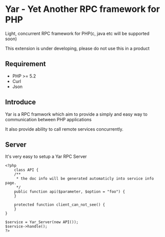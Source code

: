 # Yar - Yet Another RPC framework for PHP

Light, concurrent RPC framework for PHP(c, java etc will be supported soon)

This extension is under developing, please do not use this in a product

## Requirement
- PHP >= 5.2
- Curl
- Json

## Introduce

Yar is a RPC framwork which aim to provide a simply and easy way to communication between PHP applications

It also provide ability to call remote services concurrently.

## Server

It's very easy to setup a Yar RPC Server

    <?php
        class API {
        /**
         * the doc info will be generated automaticly into service info page.
         */
        public function api($parameter, $option = "foo") {
        }
    
        protected function client_can_not_see() {
        }
    }

    $service = Yar_Server(new API());
    $service->handle();
    ?>

